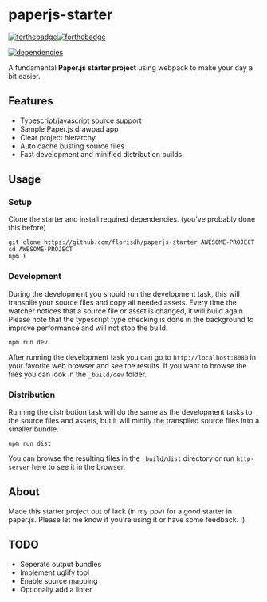 # paperjs-starter
[![forthebadge](https://forthebadge.com/images/badges/built-with-love.svg)](https://forthebadge.com)[![forthebadge](https://forthebadge.com/images/badges/check-it-out.svg)](https://forthebadge.com)

[![dependencies](https://david-dm.org/florisdh/paperjs-starter.svg)](https://david-dm.org/florisdh/paperjs-starter)

A fundamental **Paper.js starter project** using webpack to make your day a bit easier.

## Features
- Typescript/javascript source support
- Sample Paper.js drawpad app
- Clear project hierarchy
- Auto cache busting source files
- Fast development and minified distribution builds

## Usage

### Setup
Clone the starter and install required dependencies. (you've probably done this before)
```
git clone https://github.com/florisdh/paperjs-starter AWESOME-PROJECT
cd AWESOME-PROJECT
npm i
```

### Development
During the development you should run the development task, this will transpile your source files and copy all needed assets. Every time the watcher notices that a source file or asset is changed, it will build again. Please note that the typescript type checking is done in the background to improve performance and will not stop the build.
```
npm run dev
```
After running the development task you can go to ``http://localhost:8080`` in your favorite web browser and see the results. If you want to browse the files you can look in the ``_build/dev`` folder.

### Distribution
Running the distribution task will do the same as the development tasks to the source files and assets, but it will minify the transpiled source files into a smaller bundle.
```
npm run dist
```
You can browse the resulting files in the ``_build/dist`` directory or run ``http-server`` here to see it in the browser.

## About
Made this starter project out of lack (in my pov) for a good starter in paper.js. Please let me know if you're using it or have some feedback. :)

## TODO
- Seperate output bundles
- Implement uglify tool
- Enable source mapping
- Optionally add a linter
